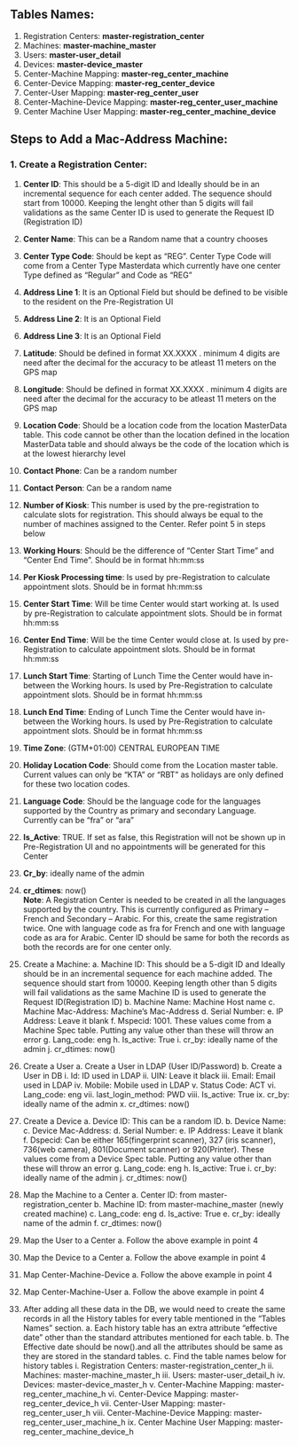 ## Tables Names:
1. Registration Centers: **master-registration_center**
1. Machines: **master-machine_master**
1. Users: **master-user_detail**
1. Devices: **master-device_master**
1. Center-Machine Mapping: **master-reg_center_machine**
1. Center-Device Mapping: **master-reg_center_device**
1. Center-User Mapping: **master-reg_center_user**
1. Center-Machine-Device Mapping: **master-reg_center_user_machine**
1. Center Machine User Mapping: **master-reg_center_machine_device**
## Steps to Add a Mac-Address Machine:
### 1. Create a Registration Center:
1. **Center ID**: This should be a 5-digit ID and Ideally should be in an incremental sequence for each center added. The sequence should start from 10000. Keeping the lenght other than 5 digits will fail validations as the same Center ID is used to generate the Request ID (Registration ID)
1. **Center Name**: This can be a Random name that a country chooses
1. **Center Type Code**: Should be kept as “REG”. Center Type Code will come from a Center Type Masterdata which currently have one center Type defined as “Regular” and Code as “REG”
1. **Address Line 1**: It is an Optional Field but should be defined to be visible to the resident on the Pre-Registration UI
1. **Address Line 2**: It is an Optional Field
1. **Address Line 3**: It is an Optional Field
1. **Latitude**: Should be defined in format XX.XXXX . minimum 4 digits are need after the decimal for the accuracy to be atleast 11 meters on the GPS map
1. **Longitude**: Should be defined in format XX.XXXX . minimum 4 digits are need after the decimal for the accuracy to be atleast 11 meters on the GPS map
1. **Location Code**: Should be a location code from the location MasterData table. This code cannot be other than the location defined in the location MasterData table and should always be the code of the location which is at the lowest hierarchy level
1. **Contact Phone**: Can be a random number
1. **Contact Person**: Can be a random name
1. **Number of Kiosk**: This number is used by the pre-registration to calculate slots for registration. This should always be equal to the number of machines assigned to the Center. Refer point 5 in steps below
1. **Working Hours**: Should be the difference of “Center Start Time” and “Center End Time”. Should be in format hh:mm:ss
1. **Per Kiosk Processing time**: Is used by pre-Registration to calculate appointment slots. Should be in format hh:mm:ss
1. **Center Start Time**: Will be time Center would start working at. Is used by pre-Registration to calculate appointment slots. Should be in format hh:mm:ss
1. **Center End Time**: Will be the time Center would close at. Is used by pre-Registration to calculate appointment slots. Should be in format hh:mm:ss
1. **Lunch Start Time**: Starting of Lunch Time the Center would have in-between the Working hours. Is used by Pre-Registration to calculate appointment slots. Should be in format hh:mm:ss
1. **Lunch End Time**: Ending of Lunch Time the Center would have in-between the Working hours. Is used by Pre-Registration to calculate appointment slots. Should be in format hh:mm:ss
1. **Time Zone**: (GTM+01:00) CENTRAL EUROPEAN TIME
1. **Holiday Location Code**: Should come from the Location master table. Current values can only be “KTA” or “RBT” as holidays are only defined for these two location codes.
1. **Language Code**: Should be the language code for the languages supported by the Country as primary and secondary Language. Currently can be “fra” or “ara”
1. **Is_Active**: TRUE. If set as false, this Registration will not be shown up in Pre-Registration UI and no appointments will be generated for this Center
1. **Cr_by**: <username> ideally name of the admin
1. **cr_dtimes**: now()
<br>**Note**: A Registration Center is needed to be created in all the languages supported by the country. This is currently configured as Primary – French and Secondary – Arabic. For this, create the same registration twice. One with language code as fra for French and one with language code as ara for Arabic. Center ID should be same for both the records as both the records are for one center only.<br>
2.	Create a Machine:
a.	Machine ID: This should be a 5-digit ID and Ideally should be in an incremental sequence for each machine added. The sequence should start from 10000. Keeping length other than 5 digits will fail validations as the same Machine ID is used to generate the Request ID(Registration ID)
b.	Machine Name: Machine Host name
c.	Machine Mac-Address: Machine’s Mac-Address
d.	Serial Number: <Random Number>
e.	IP Address: Leave it blank
f.	Mspecid: 1001. These values come from a Machine Spec table. Putting any value other than these will throw an error
g.	Lang_code: eng
h.	Is_active: True
i.	cr_by: <username> ideally name of the admin
j.	cr_dtimes: now()
3.	Create a User
a.	Create a User in LDAP (User ID/Password)
b.	Create a User in DB
i.	Id: ID used in LDAP
ii.	UIN: Leave it black
iii.	Email: Email used in LDAP
iv.	Mobile: Mobile used in LDAP
v.	Status Code: ACT
vi.	Lang_code: eng
vii.	last_login_method: PWD
viii.	Is_active: True
ix.	cr_by: <username> ideally name of the admin
x.	cr_dtimes: now()
4.	Create a Device
a.	Device ID: This can be a random ID.
b.	Device Name: <Random name>
c.	Device Mac-Address: <Random mac-address>
d.	Serial Number: <Random Number>
e.	IP Address: Leave it blank
f.	Dspecid: Can be either 165(fingerprint scanner), 327 (iris scanner), 736(web camera), 801(Document scanner) or 920(Printer). These values come from a Device Spec table. Putting any value other than these will throw an error
g.	Lang_code: eng
h.	Is_active: True
i.	cr_by: <username> ideally name of the admin
j.	cr_dtimes: now()

5.	Map the Machine to a Center
a.	Center ID: from master-registration_center
b.	Machine ID: from master-machine_master (newly created machine)
c.	Lang_code: eng
d.	Is_active: True
e.	cr_by: <username> ideally name of the admin
f.	cr_dtimes: now()
6.	Map the User to a Center
a.	Follow the above example in point 4
7.	Map the Device to a Center
a.	Follow the above example in point 4
8.	Map Center-Machine-Device
a.	Follow the above example in point 4
9.	Map Center-Machine-User
a.	Follow the above example in point 4
10.	After adding all these data in the DB, we would need to create the same records in all the History tables for every table mentioned in the “Tables Names” section.
a.	Each history table has an extra attribute “effective date” other than the standard attributes mentioned for each table. 
b.	The Effective date should be now().and all the attributes should be same as they are stored in the standard tables.
c.	Find the table names below for history tables
i.	Registration Centers: master-registration_center_h
ii.	Machines: master-machine_master_h
iii.	Users: master-user_detail_h
iv.	Devices: master-device_master_h
v.	Center-Machine Mapping: master-reg_center_machine_h
vi.	Center-Device Mapping: master-reg_center_device_h
vii.	Center-User Mapping: master-reg_center_user_h
viii.	Center-Machine-Device Mapping: master-reg_center_user_machine_h
ix.	Center Machine User Mapping: master-reg_center_machine_device_h


